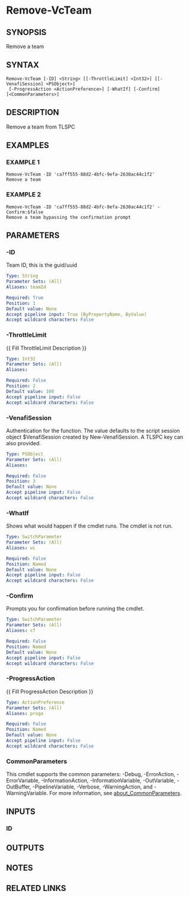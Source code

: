 # Remove-VcTeam

## SYNOPSIS
Remove a team

## SYNTAX

```
Remove-VcTeam [-ID] <String> [[-ThrottleLimit] <Int32>] [[-VenafiSession] <PSObject>]
 [-ProgressAction <ActionPreference>] [-WhatIf] [-Confirm] [<CommonParameters>]
```

## DESCRIPTION
Remove a team from TLSPC

## EXAMPLES

### EXAMPLE 1
```
Remove-VcTeam -ID 'ca7ff555-88d2-4bfc-9efa-2630ac44c1f2'
Remove a team
```

### EXAMPLE 2
```
Remove-VcTeam -ID 'ca7ff555-88d2-4bfc-9efa-2630ac44c1f2' -Confirm:$false
Remove a team bypassing the confirmation prompt
```

## PARAMETERS

### -ID
Team ID, this is the guid/uuid

```yaml
Type: String
Parameter Sets: (All)
Aliases: teamId

Required: True
Position: 1
Default value: None
Accept pipeline input: True (ByPropertyName, ByValue)
Accept wildcard characters: False
```

### -ThrottleLimit
{{ Fill ThrottleLimit Description }}

```yaml
Type: Int32
Parameter Sets: (All)
Aliases:

Required: False
Position: 2
Default value: 100
Accept pipeline input: False
Accept wildcard characters: False
```

### -VenafiSession
Authentication for the function.
The value defaults to the script session object $VenafiSession created by New-VenafiSession.
A TLSPC key can also provided.

```yaml
Type: PSObject
Parameter Sets: (All)
Aliases:

Required: False
Position: 3
Default value: None
Accept pipeline input: False
Accept wildcard characters: False
```

### -WhatIf
Shows what would happen if the cmdlet runs.
The cmdlet is not run.

```yaml
Type: SwitchParameter
Parameter Sets: (All)
Aliases: wi

Required: False
Position: Named
Default value: None
Accept pipeline input: False
Accept wildcard characters: False
```

### -Confirm
Prompts you for confirmation before running the cmdlet.

```yaml
Type: SwitchParameter
Parameter Sets: (All)
Aliases: cf

Required: False
Position: Named
Default value: None
Accept pipeline input: False
Accept wildcard characters: False
```

### -ProgressAction
{{ Fill ProgressAction Description }}

```yaml
Type: ActionPreference
Parameter Sets: (All)
Aliases: proga

Required: False
Position: Named
Default value: None
Accept pipeline input: False
Accept wildcard characters: False
```

### CommonParameters
This cmdlet supports the common parameters: -Debug, -ErrorAction, -ErrorVariable, -InformationAction, -InformationVariable, -OutVariable, -OutBuffer, -PipelineVariable, -Verbose, -WarningAction, and -WarningVariable. For more information, see [about_CommonParameters](http://go.microsoft.com/fwlink/?LinkID=113216).

## INPUTS

### ID
## OUTPUTS

## NOTES

## RELATED LINKS
